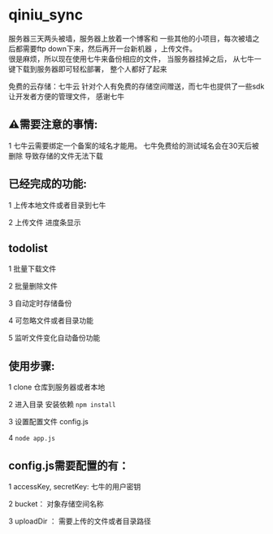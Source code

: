 # qiniu_sync

服务器三天两头被墙，服务器上放着一个博客和 一些其他的小项目，每次被墙之后都需要ftp down下来，然后再开一台新机器 ，上传文件。  
 很是麻烦，所以现在使用七牛来备份相应的文件，  当服务器挂掉之后， 从七牛一键下载到服务器即可轻松部署， 整个人都好了起来
 
 免费的云存储：七牛云 针对个人有免费的存储空间赠送，而七牛也提供了一些sdk 让开发者方便的管理文件， 感谢七牛

## ⚠️需要注意的事情:

1 七牛云需要绑定一个备案的域名才能用。 七牛免费给的测试域名会在30天后被删除  导致存储的文件无法下载


## 已经完成的功能: 
  1 上传本地文件或者目录到七牛  

  2 上传文件 进度条显示

## todolist
1 批量下载文件    

2 批量删除文件

3 自动定时存储备份  

4 可忽略文件或者目录功能  

5 监听文件变化自动备份功能


## 使用步骤:  

1  clone 仓库到服务器或者本地  

2  进入目录 安装依赖 `npm install `  

3 设置配置文件  config.js 

4  `node app.js`  


## config.js需要配置的有：  

1 accessKey, secretKey: 七牛的用户密钥  

2 bucket： 对象存储空间名称  

3 uploadDir ： 需要上传的文件或者目录路径